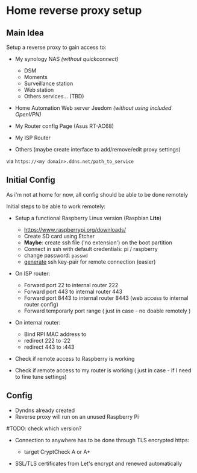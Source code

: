 # Home reverse proxy setup

## Main Idea

Setup a reverse proxy to gain access to: 

- My synology NAS *(without quickconnect)*
  - DSM
  - Moments
  - Surveillance station
  - Web station
  - Others services... (TBD)

- Home Automation Web server Jeedom *(without using included OpenVPN)*
- My Router config Page (Asus RT-AC68)
- My ISP Router
- Others (maybe create interface to add/remove/edit proxy settings)

via `https://<my domain>.ddns.net/path_to_service`



## Initial Config

As i'm not at home for now, all config should be able to be done remotely

Initial steps to be able to work remotely:

- Setup a functional Raspberry Linux version (Raspbian **Lite**)
  -  https://www.raspberrypi.org/downloads/ 
  - Create SD card using Etcher
  - **Maybe**: create ssh file ('no extension') on the boot partition
  - Connect in ssh with default credentials: pi / raspberry 
  - change password: `passwd`
  - [generate](https://www.raspberrypi.org/documentation/remote-access/ssh/passwordless.md) ssh key-pair for remote connection (easier) 
- On ISP router:
  - Forward port 22 to internal router 222
  - Forward port 443 to internal router 443
  - Forward port 8443 to internal router 8443 (web access to internal router config)
  - Forward temporarly port range ( just in case - no doable remotely )
- On internal router:
  - Bind RPI MAC address to <RPI IP> 
  - redirect 222 to <RPI IP>:22
  - redirect 443 to <RPI IP>:443

- Check if remote access to Raspberry is working
- Check if remote access to my router is working ( just in case - if I need to fine tune settings)

## Config

- Dyndns already created
- Reverse proxy will run on an unused Raspberry Pi

#TODO: check which version?

- Connection to anywhere has to be done through TLS encrypted https: 
  - target CryptCheck A or A+

- SSL/TLS certificates from Let's encrypt and renewed automatically